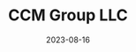 ---
title: 'CCM Group LLC'
date: '2023-08-16'
image: ''
image_alt: ''
year: ''
employer: ''
roles: ''
---